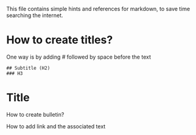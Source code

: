 This file contains simple hints and references for markdown, to save time searching the internet. 

# How to create titles?

One way is by adding *#* followed by space before the text
```
## Subtitle (H2)
### H3 
```
Title
=====
How to create bulletin?


How to add link and the associated text


